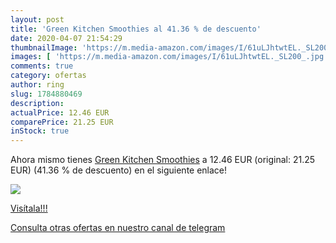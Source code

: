 ```yaml
---
layout: post
title: 'Green Kitchen Smoothies al 41.36 % de descuento'
date: 2020-04-07 21:54:29
thumbnailImage: 'https://m.media-amazon.com/images/I/61uLJhtwtEL._SL200_.jpg'
images: [ 'https://m.media-amazon.com/images/I/61uLJhtwtEL._SL200_.jpg' ]
comments: true
category: ofertas
author: ring
slug: 1784880469
description:
actualPrice: 12.46 EUR
comparePrice: 21.25 EUR
inStock: true
---
```


Ahora mismo tienes [Green Kitchen Smoothies](https://www.amazon.es/dp/1784880469/?tag=redken-21) a 12.46 EUR (original: 21.25 EUR) (41.36 %  de descuento) en el siguiente enlace!

[![](https://m.media-amazon.com/images/I/61uLJhtwtEL._SL200_.jpg)](https://www.amazon.es/dp/1784880469/?tag=redken-21)

[Visítala!!!](https://www.amazon.es/dp/1784880469/?tag=redken-21)

[Consulta otras ofertas en nuestro canal de telegram](https://t.me/s/ofertas25)
